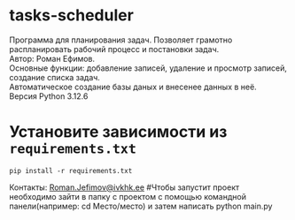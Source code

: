 # tasks-scheduler
Программа для планирования задач. Позволяет грамотно распланировать рабочий процесс и постановки задач.
<br>
Автор: Роман Ефимов.
<br>
Основные функции: добавление записей, удаление и просмотр записей, создание списка задач.
<br>
Автоматическое создание базы даных и внесенее данных в неё.
<br>
Версия Python 3.12.6
# Установите зависимости из `requirements.txt`
    pip install -r requirements.txt
Контакты: Roman.Jefimov@ivkhk.ee
#Чтобы запустит проект необходимо зайти в папку с проектом с помощью командной панели(например: cd Место/место) и затем написать python main.py
